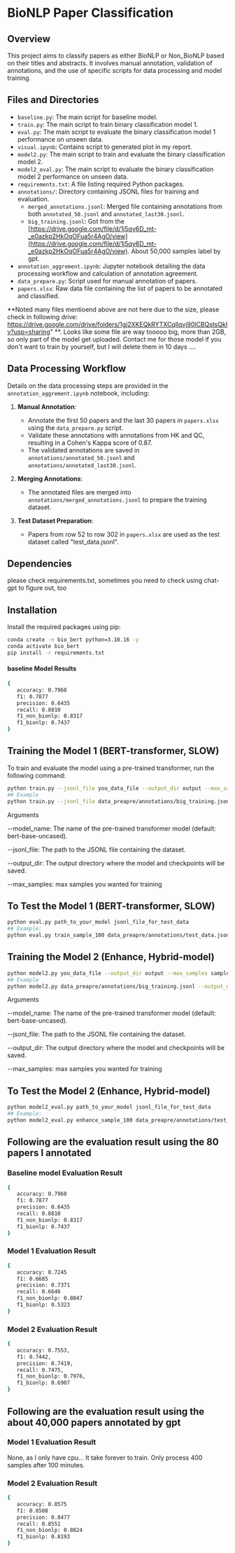 # BioNLP Paper Classification

## Overview
This project aims to classify papers as either BioNLP or Non_BioNLP based on their titles and abstracts. It involves manual annotation, validation of annotations, and the use of specific scripts for data processing and model training.

## Files and Directories
- `baseline.py`: The main script for baseline model.
- `train.py`: The main script to train binary classification model 1.
- `eval.py`: The main script to evaluate the binary classification model 1 performance on unseen data.
- `visual.ipynb`: Contains script to generated plot in my report.
- `model2.py`: The main script to train and evaluate the binary classification model 2.
- `model2_eval.py`: The main script to evaluate the binary classification model 2 performance on unseen data.
- `requirements.txt`: A file listing required Python packages.
- `annotations/`: Directory containing JSONL files for training and evaluation.
  - `merged_annotations.jsonl`: Merged file containing annotations from both `annotated_50.jsonl` and `annotated_last30.jsonl`.
  - `big_training.jsonl`: Got from the [https://drive.google.com/file/d/1j5qy6D_mt-_e0azkp2HkOqOFua5r4AgO/view](https://drive.google.com/file/d/1j5qy6D_mt-_e0azkp2HkOqOFua5r4AgO/view). About 50,000 samples label by gpt. 
- `annotation_aggrement.ipynb`: Jupyter notebook detailing the data processing workflow and calculation of annotation agreement.
- `data_prepare.py`: Script used for manual annotation of papers.
- `papers.xlsx`: Raw data file containing the list of papers to be annotated and classified.

**Noted many files mentioend above are not here due to the size, please check in following drive: https://drive.google.com/drive/folders/1gj2XKEQkRYTXCqllqvj90lCBQstsQkIv?usp=sharing" **. Looks like some file are way tooooo big, more than 2GB, so only part of the model get uploaded. Contact me for those model if you don't want to train by yourself, but I will delete them in 10 days .... 

## Data Processing Workflow
Details on the data processing steps are provided in the `annotation_aggrement.ipynb` notebook, including:
1. **Manual Annotation**:
   - Annotate the first 50 papers and the last 30 papers in `papers.xlsx` using the `data_prepare.py` script.
   - Validate these annotations with annotations from HK and QC, resulting in a Cohen's Kappa score of 0.87.
   - The validated annotations are saved in `annotations/annotated_50.jsonl` and `annotations/annotated_last30.jsonl`.

2. **Merging Annotations**:
   - The annotated files are merged into `annotations/merged_annotations.jsonl` to prepare the training dataset.

3. **Test Dataset Preparation**:
   - Papers from row 52 to row 302 in `papers.xlsx` are used as the test dataset called "test_data.jsonl".

## Dependencies
please check requirements.txt, sometimes you need to check using chat-gpt to figure out, too

## Installation
Install the required packages using pip:

```bash
conda create -n bio_bert python=3.10.16 -y
conda activate bio_bert
pip install -r requirements.txt
```

#### baseline Model Results
``` bash
{
   accuracy: 0.7968
   f1: 0.7877
   precision: 0.6435
   recall: 0.8810
   f1_non_bionlp: 0.8317
   f1_bionlp: 0.7437
}
```


## Training the Model 1 (BERT-transformer, SLOW)
To train and evaluate the model using a pre-trained transformer, run the following command:

``` bash
python train.py --jsonl_file you_data_file --output_dir output --max_samples sample_size_you_want
## Example
python train.py --jsonl_file data_preapre/annotations/big_training.jsonl --output_dir train_samplesize_1000 --max_samples 1000
``` 

Arguments

--model_name: The name of the pre-trained transformer model (default: bert-base-uncased).

--jsonl_file: The path to the JSONL file containing the dataset.

--output_dir: The output directory where the model and checkpoints will be saved.

--max_samples: max samples you wanted for training 

## To Test the Model 1 (BERT-transformer, SLOW)
``` bash
python eval.py path_to_your_model jsonl_file_for_test_data
## Example:
python eval.py train_sample_100 data_preapre/annotations/test_data.jsonl 
```


## Training the Model 2 (Enhance, Hybrid-model)

``` bash
python model2.py you_data_file --output_dir output --max_samples sample_size_you_want
## Example
python model2.py data_preapre/annotations/big_training.jsonl --output_dir enhance_sample_100 --max_samples 100 
``` 

Arguments

--model_name: The name of the pre-trained transformer model (default: bert-base-uncased).

--jsonl_file: The path to the JSONL file containing the dataset.

--output_dir: The output directory where the model and checkpoints will be saved.

--max_samples: max samples you wanted for training 

## To Test the Model 2 (Enhance, Hybrid-model)
``` bash
python model2_eval.py path_to_your_model jsonl_file_for_test_data
## Example:
python model2_eval.py enhance_sample_100 data_preapre/annotations/test_data.jsonl ```
``` 

## Following are the evaluation result using the 80 papers I annotated 
### Baseline model Evaluation Result
``` bash
{
   accuracy: 0.7968
   f1: 0.7877
   precision: 0.6435
   recall: 0.8810
   f1_non_bionlp: 0.8317
   f1_bionlp: 0.7437
}
```

### Model 1 Evaluation Result
``` bash
{
   accuracy: 0.7245
   f1: 0.6685
   precision: 0.7371
   recall: 0.6646
   f1_non_bionlp: 0.8047
   f1_bionlp: 0.5323
}
```

### Model 2 Evaluation Result
``` bash
{
   accuracy: 0.7553,
   f1: 0.7442,
   precision: 0.7419,
   recall: 0.7475,
   f1_non_bionlp: 0.7976,
   f1_bionlp: 0.6907
}
```


## Following are the evaluation result using the about 40,000 papers annotated by gpt
### Model 1 Evaluation Result
None, as I only have cpu... It take forever to train. Only process 400 samples after 100 minutes. 


### Model 2 Evaluation Result
``` bash
{
   accuracy: 0.8575
   f1: 0.8508
   precision: 0.8477
   recall: 0.8551
   f1_non_bionlp: 0.8824
   f1_bionlp: 0.8193
}
```
